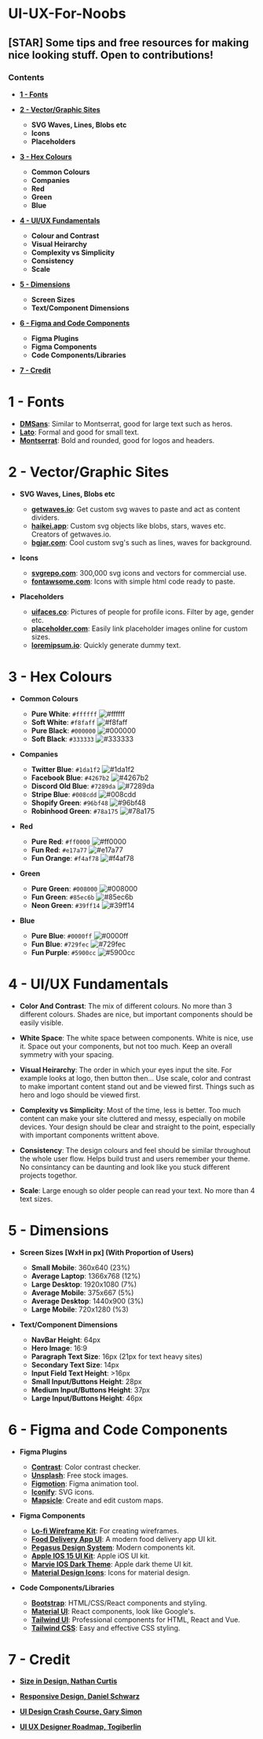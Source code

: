 # UI-UX-For-Noobs

## [STAR] Some tips and free resources for making nice looking stuff. Open to contributions!

### Contents  
- **[1 - Fonts](#1---fonts)**
 
- **[2 - Vector/Graphic Sites](#2---vectorgraphic-sites)**  
  - **SVG Waves, Lines, Blobs etc**
  - **Icons**  
  - **Placeholders**
 
- **[3 - Hex Colours](#3---hex-colours)**
  - **Common Colours**  
  - **Companies**  
  - **Red**  
  - **Green**  
  - **Blue** 
 
- **[4 - UI/UX Fundamentals](#4---uiux-fundamentals)**  
  - **Colour and Contrast**  
  - **Visual Heirarchy**  
  - **Complexity vs Simplicity**
  - **Consistency**  
  - **Scale**

- **[5 - Dimensions](#5---dimensions)**
  - **Screen Sizes**  
  - **Text/Component Dimensions**  

- **[6 - Figma and Code Components](#6---figma-and-code-components)**
  - **Figma Plugins**
  - **Figma Components**  
  - **Code Components/Libraries**  

- **[7 - Credit](#7---credit)**


# 1 - Fonts
- **[DMSans](https://fonts.google.com/specimen/DM+Sans)**: Similar to Montserrat, good for large text such as heros.
- **[Lato](https://fonts.google.com/specimen/Lato)**: Formal and good for small text.
- **[Montserrat](https://fonts.google.com/specimen/Montserrat)**: Bold and rounded, good for logos and headers.

# 2 - Vector/Graphic Sites
- **SVG Waves, Lines, Blobs etc**
  - **[getwaves.io](https://getwaves.io/)**: Get custom svg waves to paste and act as content dividers.  
  - **[haikei.app](https://haikei.app/)**: Custom svg objects like blobs, stars, waves etc. Creators of getwaves.io.
  - **[bgjar.com](https://bgjar.com/)**: Cool custom svg's such as lines, waves for background. 

- **Icons**
  - **[svgrepo.com](https://www.svgrepo.com/)**: 300,000 svg icons and vectors for commercial use.  
  - **[fontawsome.com](https://fontawesome.com/)**: Icons with simple html code ready to paste. 

- **Placeholders**
  - **[uifaces.co](https://uifaces.co/)**: Pictures of people for profile icons. Filter by age, gender etc. 
  - **[placeholder.com](https://placeholder.com/)**: Easily link placeholder images online for custom sizes.
  - **[loremipsum.io](https://loremipsum.io/)**: Quickly generate dummy text.

# 3 - Hex Colours  
- **Common Colours**
  - **Pure White**: `#ffffff` ![#ffffff](https://via.placeholder.com/15/ffffff/000000?text=+) 
  - **Soft White**: `#f8faff` ![#f8faff](https://via.placeholder.com/15/f8faff/000000?text=+) 
  - **Pure Black**: `#000000` ![#000000](https://via.placeholder.com/15/000000/000000?text=+) 
  - **Soft Black**: `#333333` ![#333333](https://via.placeholder.com/15/333333/000000?text=+) 
  
- **Companies**  
  - **Twitter Blue**: `#1da1f2` ![#1da1f2](https://via.placeholder.com/15/1da1f2/000000?text=+) 
  - **Facebook Blue**: `#4267b2` ![#4267b2](https://via.placeholder.com/15/4267b2/000000?text=+) 
  - **Discord Old Blue**: `#7289da` ![#7289da](https://via.placeholder.com/15/7289da/000000?text=+) 
  - **Stripe Blue**: `#008cdd` ![#008cdd](https://via.placeholder.com/15/008cdd/000000?text=+) 
  - **Shopify Green**: `#96bf48` ![#96bf48](https://via.placeholder.com/15/96bf48/000000?text=+) 
  - **Robinhood Green**: `#78a175` ![#78a175](https://via.placeholder.com/15/78a175/000000?text=+) 

- **Red**
  - **Pure Red**: `#ff0000` ![#ff0000](https://via.placeholder.com/15/ff0000/000000?text=+) 
  - **Fun Red**: `#e17a77` ![#e17a77](https://via.placeholder.com/15/e17a77/000000?text=+) 
  - **Fun Orange**: `#f4af78` ![#f4af78](https://via.placeholder.com/15/f4af78/000000?text=+) 

- **Green**
  - **Pure Green**: `#008000` ![#008000](https://via.placeholder.com/15/008000/000000?text=+) 
  - **Fun Green**: `#85ec6b` ![#85ec6b](https://via.placeholder.com/15/85ec6b/000000?text=+) 
  - **Neon Green**: `#39ff14` ![#39ff14](https://via.placeholder.com/15/39ff14/000000?text=+) 

- **Blue**
  - **Pure Blue**: `#0000ff` ![#0000ff](https://via.placeholder.com/15/0000ff/000000?text=+) 
  - **Fun Blue**: `#729fec` ![#729fec](https://via.placeholder.com/15/729fec/000000?text=+) 
  - **Fun Purple**: `#5900cc` ![#5900cc](https://via.placeholder.com/15/5900cc/000000?text=+) 

# 4 - UI/UX Fundamentals  
- **Color And Contrast**: The mix of different colours. No more than 3 different colours. Shades are nice, but important components should be easily visible.
- **White Space**: The white space between components. White is nice, use it. Space out your components, but not too much. Keep an overall symmetry with your spacing.  

- **Visual Heirarchy**: The order in which your eyes input the site. For example looks at logo, then button then... Use scale, color and contrast to make important content stand out and be viewed first. Things such as hero and logo should be viewed first.

- **Complexity vs Simplicity**: Most of the time, less is better. Too much content can make your site cluttered and messy, especially on mobile devices. Your design should be clear and straight to the point, especially with important components writtent above.

- **Consistency**: The design colours and feel should be similar throughout the whole user flow. Helps build trust and users remember your theme. No consintancy can be daunting and look like you stuck different projects togethor.  

- **Scale**: Large enough so older people can read your text. No more than 4 text sizes.

# 5 - Dimensions  
- **Screen Sizes [WxH in px] (With Proportion of Users)**
  - **Small Mobile**: 360x640 (23%)
  - **Average Laptop**: 1366x768 (12%)
  - **Large Desktop**: 1920x1080 (7%)
  - **Average Mobile**: 375x667 (5%)
  - **Average Desktop**: 1440x900 (3%)
  - **Large Mobile**: 720x1280 (%3)
 
- **Text/Component Dimensions**
  - **NavBar Height**: 64px
  - **Hero Image**: 16:9
  - **Paragraph Text Size**: 16px (21px for text heavy sites)
  - **Secondary Text Size**: 14px
  - **Input Field Text Height**: >16px
  - **Small Input/Buttons Height**: 28px
  - **Medium Input/Buttons Height**: 37px
  - **Large Input/Buttons Height**: 46px
 
# 6 - Figma and Code Components   
- **Figma Plugins**  
  - **[Contrast](https://www.figma.com/community/plugin/748533339900865323/Contrast)**: Color contrast checker.
  - **[Unsplash](https://www.figma.com/community/plugin/738454987945972471/Unsplash)**: Free stock images.
  - **[Figmotion](https://www.figma.com/community/plugin/733025261168520714/Figmotion)**: Figma animation tool.
  - **[Iconify](https://www.figma.com/community/plugin/735098390272716381/Iconify)**: SVG icons.
  - **[Mapsicle](https://www.figma.com/community/plugin/736458162635847353/Mapsicle)**: Create and edit custom maps.

- **Figma Components**
  - **[Lo-fi Wireframe Kit](https://www.figma.com/community/file/887892609124245416)**: For creating wireframes.
  - **[Food Delivery App UI](https://www.figma.com/community/file/893381127703378146)**: A modern food delivery app UI kit.
  - **[Pegasus Design System](https://www.figma.com/community/file/889142897767055377)**: Modern components kit.
  - **[Apple IOS 15 UI Kit](https://www.figma.com/community/file/984106517828363349)**: Apple iOS UI kit.
  - **[Marvie IOS Dark Theme](https://www.figma.com/community/file/827876058453173134)**: Apple dark theme UI kit.
  - **[Material Design Icons](https://www.figma.com/community/file/878585965681562011)**: Icons for material design.

- **Code Components/Libraries**
  - **[Bootstrap](https://getbootstrap.com/)**: HTML/CSS/React components and styling.
  - **[Material UI](https://material-ui.com/)**: React components, look like Google's.
  - **[Tailwind UI](https://tailwindui.com/)**: Professional components for HTML, React and Vue.
  - **[Tailwind CSS](https://tailwindcss.com/)**: Easy and effective CSS styling.

# 7 - Credit  

- **[Size in Design, Nathan Curtis](https://medium.com/eightshapes-llc/size-in-design-systems-64f234aec519)**

- **[Responsive Design, Daniel Schwarz](https://www.toptal.com/designers/responsive/responsive-design-best-practices)**

- **[UI Design Crash Course, Gary Simon](https://www.youtube.com/watch?v=_Hp_dI0DzY4)**

- **[UI UX Designer Roadmap, Togiberlin](https://github.com/togiberlin/ui-ux-designer-roadmap)**

